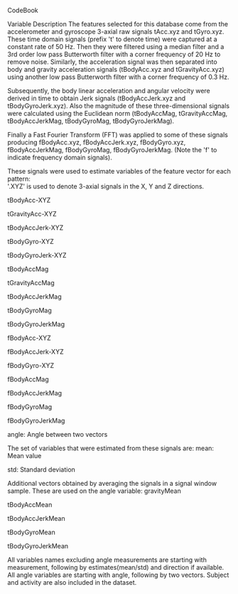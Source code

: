 CodeBook

Variable Description
The features selected for this database come from the accelerometer and gyroscope 3-axial raw signals tAcc.xyz and tGyro.xyz. These time domain signals (prefix 't' to denote time) were captured at a constant rate of 50 Hz. Then they were filtered using a median filter and a 3rd order low pass Butterworth filter with a corner frequency of 20 Hz to remove noise. Similarly, the acceleration signal was then separated into body and gravity acceleration signals (tBodyAcc.xyz and tGravityAcc.xyz) using another low pass Butterworth filter with a corner frequency of 0.3 Hz. 

Subsequently, the body linear acceleration and angular velocity were derived in time to obtain Jerk signals (tBodyAccJerk.xyz and tBodyGyroJerk.xyz). Also the magnitude of these three-dimensional signals were calculated using the Euclidean norm (tBodyAccMag, tGravityAccMag, tBodyAccJerkMag, tBodyGyroMag, tBodyGyroJerkMag). 

Finally a Fast Fourier Transform (FFT) was applied to some of these signals producing fBodyAcc.xyz, fBodyAccJerk.xyz, fBodyGyro.xyz, fBodyAccJerkMag, fBodyGyroMag, fBodyGyroJerkMag. (Note the 'f' to indicate frequency domain signals). 

These signals were used to estimate variables of the feature vector for each pattern:  
'.XYZ' is used to denote 3-axial signals in the X, Y and Z directions.

  tBodyAcc-XYZ
  
  tGravityAcc-XYZ
  
  tBodyAccJerk-XYZ
  
  tBodyGyro-XYZ
  
  tBodyGyroJerk-XYZ
  
  tBodyAccMag
  
  tGravityAccMag
  
  tBodyAccJerkMag
  
  tBodyGyroMag
  
  tBodyGyroJerkMag
  
  fBodyAcc-XYZ
  
  fBodyAccJerk-XYZ
  
  fBodyGyro-XYZ
  
  fBodyAccMag
  
  fBodyAccJerkMag
  
  fBodyGyroMag
  
  fBodyGyroJerkMag
  
  angle: Angle between two vectors
  

The set of variables that were estimated from these signals are: 
  mean: Mean value
  
  std: Standard deviation

Additional vectors obtained by averaging the signals in a signal window sample. These are used on the angle variable:
  gravityMean
  
  tBodyAccMean
  
  tBodyAccJerkMean
  
  tBodyGyroMean
  
  tBodyGyroJerkMean

All variables names excluding angle measurements are starting with measurement, following by estimates(mean/std) and direction if available. All angle variables are starting with angle, following by two vectors. Subject and activity are also included in the dataset.



